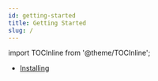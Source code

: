 ```yaml
---
id: getting-started
title: Getting Started
slug: /
---
```


import TOCInline from '@theme/TOCInline';

<TOCInline toc={toc} />

- [Installing](/docs/installing)

